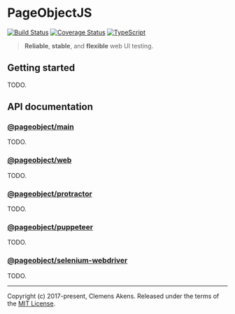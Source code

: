 # PageObjectJS

[![Build Status][badge-travis-image]][badge-travis-link]
[![Coverage Status][badge-coveralls-image]][badge-coveralls-link]
[![TypeScript][badge-typescript-image]][badge-typescript-link]

> **Reliable**, **stable**, and **flexible** web UI testing.

## Getting started

TODO.

## API documentation

### [@pageobject/main][internal-api-main]

TODO.

### [@pageobject/web][internal-api-web]

TODO.

### [@pageobject/protractor][internal-api-protractor]

TODO.

### [@pageobject/puppeteer][internal-api-puppeteer]

TODO.

### [@pageobject/selenium-webdriver][internal-api-selenium-webdriver]

TODO.

---

Copyright (c) 2017-present, Clemens Akens. Released under the terms of the [MIT License][internal-license].

[badge-coveralls-image]: https://coveralls.io/repos/github/clebert/pageobject/badge.svg?branch=master
[badge-coveralls-link]: https://coveralls.io/github/clebert/pageobject?branch=master
[badge-travis-image]: https://travis-ci.org/clebert/pageobject.svg?branch=master
[badge-travis-link]: https://travis-ci.org/clebert/pageobject
[badge-typescript-image]: https://img.shields.io/badge/TypeScript-ready-blue.svg
[badge-typescript-link]: https://www.typescriptlang.org/
[internal-api-main]: https://pageobject.js.org/api/main/
[internal-api-protractor]: https://pageobject.js.org/api/protractor/
[internal-api-puppeteer]: https://pageobject.js.org/api/puppeteer/
[internal-api-selenium-webdriver]: https://pageobject.js.org/api/selenium-webdriver/
[internal-api-web]: https://pageobject.js.org/api/web/
[internal-license]: https://github.com/clebert/pageobject/blob/master/LICENSE
